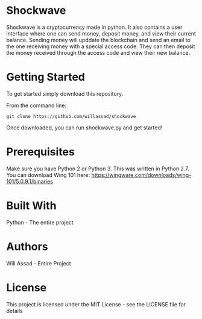 # Shockwave
Shockwave is a cryptocurrency made in python. It also contains a user interface where one can send money, deposit money, and view their current balance. Sending money will upddate the blockchain and send an email to the one receiving money with a special access code. They can then deposit the money received through the access code and view their new balance.

# Getting Started
To get started simply download this repository.

From the command line:

```
git clone https://github.com/willassad/shockwave
```

Once downloaded, you can run shockwave.py and get started!

# Prerequisites
Make sure you have Python 2 or Python 3. This was written in Python 2.7. You can download Wing 101 here: https://wingware.com/downloads/wing-101/5.0.9.1/binaries

# Built With
Python - The entire project

# Authors
Will Assad - Entire Project

# License
This project is licensed under the MIT License - see the LICENSE file for details
